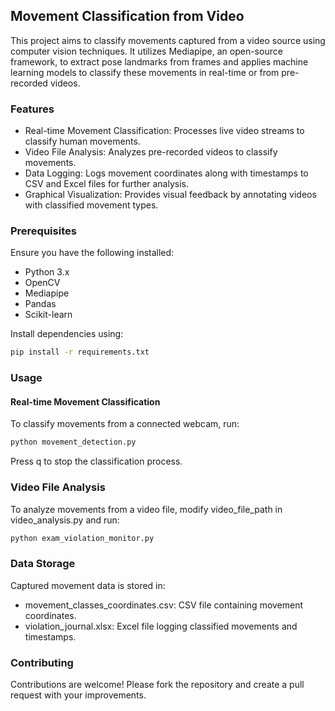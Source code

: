 ## Movement Classification from Video

This project aims to classify movements captured from a video source using computer vision techniques. It utilizes Mediapipe, an open-source framework, to extract pose landmarks from frames and applies machine learning models to classify these movements in real-time or from pre-recorded videos.

### Features  
- Real-time Movement Classification: Processes live video streams to classify human movements.  
- Video File Analysis: Analyzes pre-recorded videos to classify movements.  
- Data Logging: Logs movement coordinates along with timestamps to CSV and Excel files for further analysis.  
- Graphical Visualization: Provides visual feedback by annotating videos with classified movement types.  

### Prerequisites  

Ensure you have the following installed:  
- Python 3.x  
- OpenCV  
- Mediapipe  
- Pandas  
- Scikit-learn  

Install dependencies using:

```bash
pip install -r requirements.txt
```

### Usage  
#### Real-time Movement Classification  
To classify movements from a connected webcam, run:

```bash
python movement_detection.py
```

Press q to stop the classification process.

### Video File Analysis  
To analyze movements from a video file, modify video_file_path in video_analysis.py and run:
```bash
python exam_violation_monitor.py
```

### Data Storage
Captured movement data is stored in:
- movement_classes_coordinates.csv: CSV file containing movement coordinates.  
- violation_journal.xlsx: Excel file logging classified movements and timestamps.  

### Contributing
Contributions are welcome! Please fork the repository and create a pull request with your improvements.  